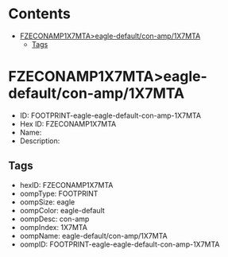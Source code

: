 



Contents
========

* [FZECONAMP1X7MTA>eagle-default/con-amp/1X7MTA](#fzeconamp1x7mtaeagle-defaultcon-amp1x7mta)
	* [Tags](#tags)

# FZECONAMP1X7MTA>eagle-default/con-amp/1X7MTA

- ID: FOOTPRINT-eagle-eagle-default-con-amp-1X7MTA
- Hex ID: FZECONAMP1X7MTA
- Name: 
- Description: 

## Tags

- hexID: FZECONAMP1X7MTA
- oompType: FOOTPRINT
- oompSize: eagle
- oompColor: eagle-default
- oompDesc: con-amp
- oompIndex: 1X7MTA
- oompName: eagle-default/con-amp/1X7MTA
- oompID: FOOTPRINT-eagle-eagle-default-con-amp-1X7MTA
